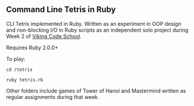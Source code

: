 ## Command Line Tetris in Ruby

CLI Tetris implemented in Ruby. Written as an experiment in OOP design and non-blocking I/O in Ruby scripts as an independent solo project during Week 2 of [Viking Code School](http://www.vikingcodeschool.com).

Requires Ruby 2.0.0+

To play:

`cd /tetris`

`ruby tetris.rb`

Other folders include games of Tower of Hanoi and Mastermind written as regular assignments during that week.
